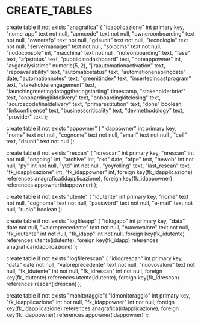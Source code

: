 # CREATE_TABLES

 create table if not exists "anagrafica" (
    "idapplicazione" int primary key,
    "nome_app" text not null,
    "apmcode" text not null,
    "owneroonboarding" text not null,
    "ownerafp" text not null,
    "gdsunit" text not null,
    "tecnologia" text not null,
    "servermanager" text not null,
    "solocms" text not null,
    "nodoconsole" int,
    "macchina" text not null,
    "noteonboarding" text,
    "fase" text,
    "afpstatus" text,
    "pubblicatodashboard" text,
    "noteappowner" int,
    "avganalysistime" numeric(5, 2),
    "jiraautomationactivation" text,
    "repoavailability" text,
    "automatiostatus" text,
    "automationenablingdate" date,
    "automationnotes" text,
    "greenitindex" text,
    "insertedincastprogram" text,
    "stakeholderengagement" text,
    "launchingmeetingdataggtheringstarting" timestamp,
    "stakeholderbrief" text,
    "onboardingkitdelivery" text,
    "onboardingkitclosing" text,
    "sourcecodefinaldelivery" text,
    "primarestitution" text,
    "done" boolean,
    "linkconfluence" text,
    "businesscriticality" text,
    "devmethodology" text,
    "provider" text
);

create table if not exists "appowner" (
    "idappowner" int primary key,
    "nome" text not null,
    "cognome" text not null,
    "email" text not null ,
    "cell" text,
    "dsunit" text not null
);


create table if not exists "rescan" (
    "idrescan" int primary key,
    "nrescan" int not null,
    "ongoing" int,
    "archive" int,
    "rkd" date,
    "afpe" text,
    "newob" int not null,
    "py" int not null,
    "ytd" int not null,
    "yoyrolling" text,
    "last_rescan" text,
    "fk_idapplicazione" int,
    "fk_idappowner" int,
    foreign key(fk_idapplicazione) references anagrafica(idapplicazione),
    foreign key(fk_idappowner) references appowner(idappowner)
);


create table if not exists "utente" (
  "idutente" int primary key,
  "nome" text not null,
  "cognome" text not null,
  "password" text not null,
  "e-mail" text not null,
  "ruolo" boolean
);

create table if not exists "logfileapp" (
  "idlogapp" int primary key,
  "data" date not null,
  "valoreprecedente" text not null,
  "nuovovalore" text not null,
  "fk_idutente" int not null,
  "fk_idapp" int not null,
  foreign key(fk_idutente) references utente(idutente),
  foreign key(fk_idapp) references anagrafica(idapplicazione)
);

create table if not exists "logfilerescan" (
  "idlogrescan" int primary key,
  "data" date not null,
  "valoreprecedente" text not null,
  "nuovovalore" text not null,
  "fk_idutente" int not null,
  "fk_idrescan" int not null,
  foreign key(fk_idutente) references utente(idutente),
  foreign key(fk_idrescan) references rescan(idrescan)
);

create table if not exists "monitoraggio"(
  "idmonitoraggio" int primary key,
  "fk_idapplicazione" int not null,
  "fk_idappowner" int not null,
  foreign key(fk_idapplicazione) references anagrafica(idapplicazione),
  foreign key(fk_idappowner) references appowner(idappowner)
);




